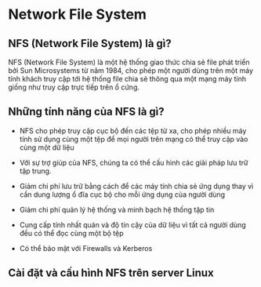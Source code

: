 # Network File System

## NFS (Network File System) là gì?

NFS (Network File System) là một hệ thống giao thức chia sẻ file phát triển bởi Sun Microsystems từ năm 1984, cho phép một người dùng trên một máy tính khách truy cập tới hệ thống file chia sẻ thông qua một mạng máy tính giống như truy cập trực tiếp trên ổ cứng.

## Những tính năng của NFS là gì?

- NFS cho phép truy cập cục bộ đến các tệp từ xa, cho phép nhiều máy tính sử dụng cùng một tệp để mọi người trên mạng có thể truy cập vào cùng một dữ liệu

- Với sự trợ giúp của NFS, chúng ta có thể cấu hình các giải pháp lưu trữ tập trung.

- Giảm chi phí lưu trữ bằng cách để các máy tính chia sẻ ứng dụng thay vì cần dung lượng ổ đĩa cục bộ cho mỗi ứng dụng của người dùng

- Giảm chi phí quản lý hệ thống và minh bạch hệ thống tập tin

- Cung cấp tính nhất quán và độ tin cậy của dữ liệu vì tất cả người dùng đều có thể đọc cùng một bộ tệp

- Có thể bảo mật với Firewalls và Kerberos
## Cài đặt và cấu hình NFS trên server Linux

